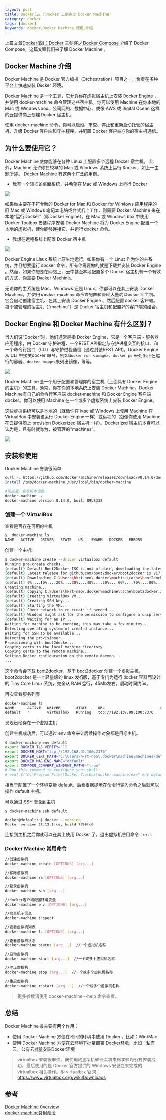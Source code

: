 ```yaml
---
layout: post
title: Docker(五)：Docker 三剑客之 Docker Machine
category: docker
tags: [docker]
keywords: docker,Docker Machine,使用,介绍
---
```


上篇文章[Docker(四)：Docker 三剑客之 Docker Compose ](http://www.ityouknow.com/docker/2018/03/22/docker-compose.html)介绍了 Docker Compose，这篇文章我们来了解 Docker Machine 。


## Docker Machine 介绍

Docker Machine 是 Docker 官方编排（Orchestration）项目之一，负责在多种平台上快速安装 Docker 环境。

Docker Machine 是一个工具，它允许你在虚拟宿主机上安装 Docker Engine ，并使用 docker-machine  命令管理这些宿主机。你可以使用 Machine 在你本地的 Mac 或 Windows box、公司网络、数据中心、或像 AWS 或 Digital Ocean 这样的云提供商上创建 Docker 宿主机。

使用 docker-machine 命令，你可以启动、审查、停止和重新启动托管的宿主机、升级 Docker 客户端和守护程序、并配置 Docker 客户端与你的宿主机通信。


## 为什么要使用它？

Docker Machine 使你能够在各种 Linux 上配置多个远程 Docker 宿主机。
此外，Machine 允许你在较早的 Mac 或 Windows 系统上运行 Docker，如上一主题所述。
Docker Machine 有这两个广泛的用例。

- 我有一个较旧的桌面系统，并希望在 Mac 或 Windows 上运行 Docker

![](https://huangfeifei.github.io/assets/images/2018/docker/machine-mac-win.png)

如果你主要在不符合新的 Docker for Mac 和 Docker for Windows 应用程序的旧 Mac 或 Windows 笔记本电脑或台式机上工作，则需要 Docker Machine 来在本地“运行Docker”（即Docker Engine）。在 Mac 或 Windows box 中使用 Docker Toolbox 安装程序安装 Docker Machine 将为 Docker Engine 配置一个本地的虚拟机，使你能够连接它、并运行 docker 命令。

- 我想在远程系统上配置 Docker 宿主机

![](https://huangfeifei.github.io/assets/images/2018/docker/provision-use-case.png)

Docker Engine Linux 系统上原生地运行。如果你有一个 Linux 作为你的主系统，并且想要运行 docker 命令，所有你需要做的就是下载并安装 Docker Engine 。然而，如果你想要在网络上、云中甚至本地配置多个 Docker 宿主机有一个有效的方式，你需要 Docker Machine。

无论你的主系统是 Mac、Windows 还是 Linux，你都可以在其上安装 Docker Machine，并使用 docker-machine 命令来配置和管理大量的 Docker 宿主机。它会自动创建宿主机、在其上安装 Docker Engine 、然后配置 docker 客户端。每个被管理的宿主机（“machine”）是 Docker 宿主机和配置好的客户端的结合。


## Docker Engine 和 Docker Machine 有什么区别？

当人们说“Docker”时，他们通常是指 Docker Engine，它是一个客户端 - 服务器应用程序，由 Docker 守护进程、一个REST API指定与守护进程交互的接口、和一个命令行接口（CLI）与守护进程通信（通过封装REST API）。Docker Engine 从 CLI 中接受docker 命令，例如`docker run <image>`、`docker ps` 来列出正在运行的容器、`docker images`来列出镜像，等等。

![](https://huangfeifei.github.io/assets/images/2018/docker/engine.png)


Docker Machine 是一个用于配置和管理你的宿主机（上面具有 Docker Engine 的主机）的工具。通常，你在你的本地系统上安装 Docker Machine。Docker Machine有自己的命令行客户端 docker-machine 和 Docker Engine 客户端 docker。你可以使用 Machine 在一个或多个虚拟系统上安装 Docker Engine。

这些虚拟系统可以是本地的（就像你在 Mac 或 Windows 上使用 Machine 在 VirtualBox 中安装和运行 Docker Engine 一样）或远程的（就像你使用 Machine 在云提供商上 provision Dockerized 宿主机一样）。Dockerized 宿主机本身可以认为是，且有时就称为，被管理的“machines”。


![](https://huangfeifei.github.io/assets/images/2018/docker/machine.png)


## 安装和使用

Docker Machine 安装很简单

``` sh
curl -L https://github.com/docker/machine/releases/download/v0.14.0/docker-machine-`uname -s`-`uname -m` >/tmp/docker-machine && \
install /tmp/docker-machine /usr/local/bin/docker-machine

#完成后，查看版本信息。
docker-machine -v
docker-machine version 0.14.0, build 89b8332
```

### 创建一个 VirtualBox 


查看是否存在可用的主机

``` sh
$  docker-machine ls
NAME   ACTIVE   DRIVER   STATE   URL   SWARM   DOCKER   ERRORS
```

创建一个主机:

``` sh
$ docker-machine create --driver virtualbox default
Running pre-create checks...
(default) Default Boot2Docker ISO is out-of-date, downloading the latest release...
(default) Latest release for github.com/boot2docker/boot2docker is v17.12.1-ce
(default) Downloading C:\Users\hkrt-neo\.docker\machine\cache\boot2docker.iso from https://github.com/boot2docker/boot2docker/releases/download/v17.12.1-ce/boot2docker.iso...
(default) 0%....10%....20%....30%....40%....50%....60%....70%....80%....90%....100%
Creating machine...
(default) Copying C:\Users\hkrt-neo\.docker\machine\cache\boot2docker.iso to C:\Users\hkrt-neo\.docker\machine\machines\default\boot2docker.iso...
(default) Creating VirtualBox VM...
(default) Creating SSH key...
(default) Starting the VM...
(default) Check network to re-create if needed...
(default) Windows might ask for the permission to configure a dhcp server. Sometimes, such confirmation window is minimized in the taskbar.
(default) Waiting for an IP...
Waiting for machine to be running, this may take a few minutes...
Detecting operating system of created instance...
Waiting for SSH to be available...
Detecting the provisioner...
Provisioning with boot2docker...
Copying certs to the local machine directory...
Copying certs to the remote machine...
Setting Docker configuration on the remote daemon...
...
```

这个命令会下载 boot2docker，基于 boot2docker 创建一个虚拟主机。boot2docker 是一个轻量级的 linux 发行版，基于专门为运行 docker 容器而设计的 Tiny Core Linux 系统，完全从 RAM 运行，45Mb左右，启动时间约5s。

再次查看服务列表 

``` sh
docker-machine ls
NAME      ACTIVE   DRIVER       STATE     URL                         SWARM   DOCKER        ERRORS
default   *        virtualbox   Running   tcp://192.168.99.100:2376           v17.12.1-ce
```

发现已经存在一个虚拟主机

创建主机成功后，可以通过 env 命令来让后续操作对象都是目标主机。

``` sh
$ docker-machine env default
export DOCKER_TLS_VERIFY="1"
export DOCKER_HOST="tcp://192.168.99.100:2376"
export DOCKER_CERT_PATH="C:\Users\hkrt-neo\.docker\machine\machines\default"
export DOCKER_MACHINE_NAME="default"
export COMPOSE_CONVERT_WINDOWS_PATHS="true"
# Run this command to configure your shell:
# eval $("D:\Program Files\Docker Toolbox\docker-machine.exe" env default)
```

相当于配置了一个环境变量 default，后续根据提示在命令行输入命令之后就可以操作 default 主机。


可以通过 SSH 登录到主机

``` sh
$ docker-machine ssh default

docker@default:~$ docker --version
Docker version 17.12.1-ce, build 7390fc6
```

连接到主机之后你就可以在其上使用 Docker 了，退出虚拟机使用命令：`exit `


###  Docker Machine 常用命令

``` sh
//创建虚拟机
docker-machine create [OPTIONS] [arg...]

//移除虚拟机
docker-machine rm [OPTIONS] [arg...]

//登录虚拟机
docker-machine ssh [arg...]

//docker客户端配置环境变量
docker-machine env [OPTIONS] [arg...]

//检查机子信息
docker-machine inspect

//查看虚拟机列表
docker-machine ls [OPTIONS] [arg...]

//查看虚拟机状态
docker-machine status [arg...]  //一个虚拟机名称

//启动虚拟机
docker-machine start [arg...]  //一个或多个虚拟机名称

//停止虚拟机
docker-machine stop [arg...]  //一个或多个虚拟机名称

//重启虚拟机
docker-machine restart [arg...]  //一个或多个虚拟机名称
```

> 更多参数请使用 docker-machine  --help 命令查看。

## 总结

Docker Machine 最主要有两个作用：

- 使用 Docker Machine 方便在不同的环境中使用 Docker ，比如：Win/Mac
- 使用 Docker Machine 方便在云环境下批量部署 Docker环境，比如：私有云，公有云批量安装Docker环境

> virtualbox 安装很麻烦，我使用的虚拟机和云主机来做实验均没有安装成功，最后使用的是 Docker 官方提供的 Windows 安装包来完成的 virtualbox 相关操作。附 virtualbox 官网：https://www.virtualbox.org/wiki/Downloads

## 参考

[Docker Machine Overview](https://docs.docker.com/machine/overview/)  
[docker-machine常用命令](http://blog.csdn.net/cnleocc/article/details/56513004)  

